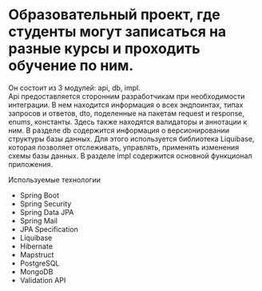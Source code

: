 # Образовательный проект, где студенты могут записаться на разные курсы и проходить обучение по ним. 
Он состоит из 3 модулей: api, db, impl.
<br> Api предоставляется сторонним разработчикам при необходимости интеграции. В нем находится информация о всех эндпоинтах, типах запросов и ответов, dto, поделенные на пакетам request и response,  enums, константы. Здесь также находятся валидаторы и аннотации к ним.
В разделе db содержится информация о версионировании структуры базы данных. Для этого используется библиотека Liquibase, которая позволяет отслеживать, управлять, применять изменения схемы базы данных.
В разделе impl содержится основной функционал приложения.

Используемые технологии
  + Spring Boot
  + Spring Security
  + Spring Data JPA
  + Spring Mail
  + JPA Specification
  + Liquibase
  + Hibernate
  + Mapstruct
  + PostgreSQL
  + MongoDB
  + Validation API
 
